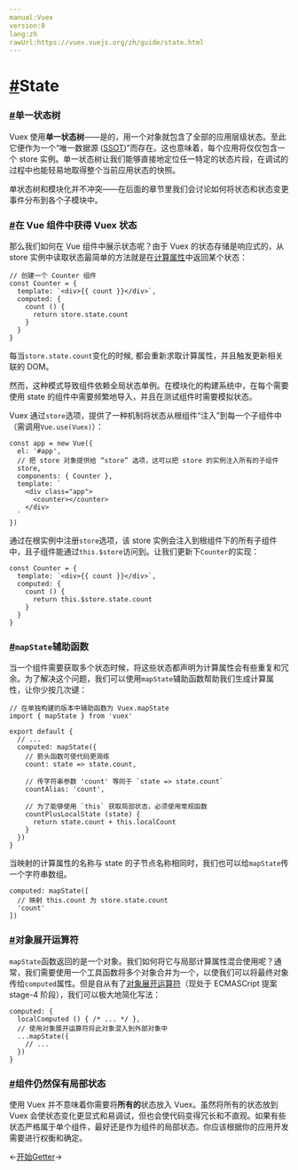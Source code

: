 ```yaml
---
manual:Vuex
version:0
lang:zh
rawUrl:https://vuex.vuejs.org/zh/guide/state.html
---
```



# [#](%2415 "")State<a name="state"></a>

### [#](%2416 "")单一状态树<a name="单一状态树"></a>


Vuex 使用**单一状态树**——是的，用一个对象就包含了全部的应用层级状态。至此它便作为一个“唯一数据源 ([SSOT](%2417 ""))”而存在。这也意味着，每个应用将仅仅包含一个 store 实例。单一状态树让我们能够直接地定位任一特定的状态片段，在调试的过程中也能轻易地取得整个当前应用状态的快照。



单状态树和模块化并不冲突——在后面的章节里我们会讨论如何将状态和状态变更事件分布到各个子模块中。


### [#](%2418 "")在 Vue 组件中获得 Vuex 状态<a name="在-vue-组件中获得-vuex-状态"></a>


那么我们如何在 Vue 组件中展示状态呢？由于 Vuex 的状态存储是响应式的，从 store 实例中读取状态最简单的方法就是在[计算属性](%2419 "")中返回某个状态：


```
// 创建一个 Counter 组件
const Counter = {
  template: `<div>{{ count }}</div>`,
  computed: {
    count () {
      return store.state.count
    }
  }
}

```



每当`store.state.count`变化的时候, 都会重新求取计算属性，并且触发更新相关联的 DOM。



然而，这种模式导致组件依赖全局状态单例。在模块化的构建系统中，在每个需要使用 state 的组件中需要频繁地导入，并且在测试组件时需要模拟状态。



Vuex 通过`store`选项，提供了一种机制将状态从根组件“注入”到每一个子组件中（需调用`Vue.use(Vuex)`）：


```
const app = new Vue({
  el: '#app',
  // 把 store 对象提供给 “store” 选项，这可以把 store 的实例注入所有的子组件
  store,
  components: { Counter },
  template: `
    <div class="app">
      <counter></counter>
    </div>
  `
})

```



通过在根实例中注册`store`选项，该 store 实例会注入到根组件下的所有子组件中，且子组件能通过`this.$store`访问到。让我们更新下`Counter`的实现：


```
const Counter = {
  template: `<div>{{ count }}</div>`,
  computed: {
    count () {
      return this.$store.state.count
    }
  }
}

```


### [#](%2420 "")`mapState`辅助函数<a name="mapstate-辅助函数"></a>


当一个组件需要获取多个状态时候，将这些状态都声明为计算属性会有些重复和冗余。为了解决这个问题，我们可以使用`mapState`辅助函数帮助我们生成计算属性，让你少按几次键：


```
// 在单独构建的版本中辅助函数为 Vuex.mapState
import { mapState } from 'vuex'

export default {
  // ...
  computed: mapState({
    // 箭头函数可使代码更简练
    count: state => state.count,

    // 传字符串参数 'count' 等同于 `state => state.count`
    countAlias: 'count',

    // 为了能够使用 `this` 获取局部状态，必须使用常规函数
    countPlusLocalState (state) {
      return state.count + this.localCount
    }
  })
}

```



当映射的计算属性的名称与 state 的子节点名称相同时，我们也可以给`mapState`传一个字符串数组。


```
computed: mapState([
  // 映射 this.count 为 store.state.count
  'count'
])

```


### [#](%2421 "")对象展开运算符<a name="对象展开运算符"></a>


`mapState`函数返回的是一个对象。我们如何将它与局部计算属性混合使用呢？通常，我们需要使用一个工具函数将多个对象合并为一个，以使我们可以将最终对象传给`computed`属性。但是自从有了[对象展开运算符](%2422 "")（现处于 ECMASCript 提案 stage-4 阶段），我们可以极大地简化写法：


```
computed: {
  localComputed () { /* ... */ },
  // 使用对象展开运算符将此对象混入到外部对象中
  ...mapState({
    // ...
  })
}

```


### [#](%2423 "")组件仍然保有局部状态<a name="组件仍然保有局部状态"></a>


使用 Vuex 并不意味着你需要将**所有的**状态放入 Vuex。虽然将所有的状态放到 Vuex 会使状态变化更显式和易调试，但也会使代码变得冗长和不直观。如果有些状态严格属于单个组件，最好还是作为组件的局部状态。你应该根据你的应用开发需要进行权衡和确定。





←[开始](%2327 "")[Getter](%2329 "")→





